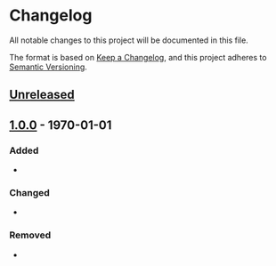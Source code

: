 # Changelog

All notable changes to this project will be documented in this file.

The format is based on [Keep a Changelog](https://keepachangelog.com/en/1.0.0/),
and this project adheres to [Semantic Versioning](https://semver.org/spec/v2.0.0.html).

## [Unreleased]

## [1.0.0] - 1970-01-01

### Added
- 

### Changed
- 

### Removed
- 

[Unreleased]: "#"
[1.0.0]: "#"
